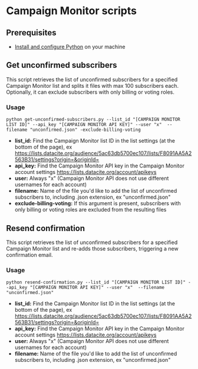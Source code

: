 # Campaign Monitor scripts

## Prerequisites

- [Install and configure Python](https://wiki.python.org/moin/BeginnersGuide/Download) on your machine

## Get unconfirmed subscribers

This script retrieves the list of unconfirmed subscribers for a specified Campaign Monitor list and splits it files with max 100 subscribers each. Optionally, it can exclude subscribers with only billing or voting roles.

### Usage

    python get-unconfirmed-subscribers.py --list_id "[CAMPAIGN MONITOR LIST ID]" --api_key "[CAMPAIGN MONITOR API KEY]" --user "x"  --filename "unconfirmed.json" -exclude-billing-voting

- **list_id:** Find the Campaign Monitor list ID in the list settings (at the bottom of the page), ex https://lists.datacite.org/audience/5ac63db5700ec107/lists/F8091AA5A2563B31/settings?origin=&originId=
- **api_key:** Find the Campaign Monitor API key in the Campaign Monitor account settings https://lists.datacite.org/account/apikeys
- **user:** Always "x" (Campaign Monitor API does not use different usernames for each account)
- **filename:** Name of the file you'd like to add the list of unconfirmed subscribers to, including .json extension, ex "unconfirmed.json"
- **exclude-billing-voting:** If this argument is present, subscribers with only billing or voting roles are excluded from the resulting files

## Resend confirmation

This script retrieves the list of unconfirmed subscribers for a specified Campaign Monitor list and re-adds those subscribers, triggering a new confirmation email.

### Usage

    python resend-confirmation.py --list_id "[CAMPAIGN MONITOR LIST ID]" --api_key "[CAMPAIGN MONITOR API KEY]" --user "x"  --filename "unconfirmed.json"

- **list_id:** Find the Campaign Monitor list ID in the list settings (at the bottom of the page), ex https://lists.datacite.org/audience/5ac63db5700ec107/lists/F8091AA5A2563B31/settings?origin=&originId=
- **api_key:** Find the Campaign Monitor API key in the Campaign Monitor account settings https://lists.datacite.org/account/apikeys
- **user:** Always "x" (Campaign Monitor API does not use different usernames for each account)
- **filename:** Name of the file you'd like to add the list of unconfirmed subscribers to, including .json extension, ex "unconfirmed.json"

